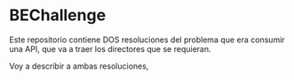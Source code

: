 # BEChallenge

Este repositorio contiene DOS resoluciones del problema que era consumir una API, que va a traer los directores que se requieran.

Voy a describir a ambas resoluciones, 
